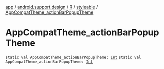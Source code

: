 [app](../../../index.md) / [android.support.design](../../index.md) / [R](../index.md) / [styleable](index.md) / [AppCompatTheme_actionBarPopupTheme](./-app-compat-theme_action-bar-popup-theme.md)

# AppCompatTheme_actionBarPopupTheme

`static val AppCompatTheme_actionBarPopupTheme: `[`Int`](https://kotlinlang.org/api/latest/jvm/stdlib/kotlin/-int/index.html)
`static val AppCompatTheme_actionBarPopupTheme: `[`Int`](https://kotlinlang.org/api/latest/jvm/stdlib/kotlin/-int/index.html)